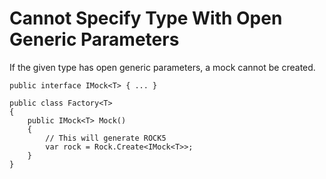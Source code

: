 # Cannot Specify Type With Open Generic Parameters
If the given type has open generic parameters, a mock cannot be created.
```
public interface IMock<T> { ... }

public class Factory<T>
{
	public IMock<T> Mock()
	{
		// This will generate ROCK5
		var rock = Rock.Create<IMock<T>>;
	}
}
```